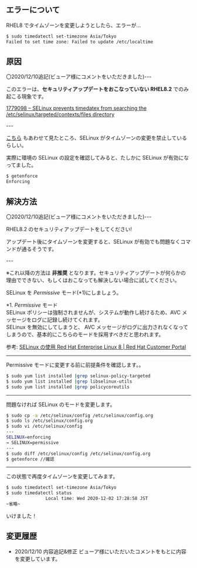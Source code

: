 ## エラーについて
RHEL8 でタイムゾーンを変更しようとしたら、エラーが...

```bash
$ sudo timedatectl set-timezone Asia/Tokyo
Failed to set time zone: Failed to update /etc/localtime
```

## 原因

〇2020/12/10追記(ビューア様にコメントをいただきました)---

このエラーは、**セキュリティアップデートをおこなっていない RHEL8.2** でのみ起こる現象です。

[1779098 – SELinux prevents timedatex from searching the /etc/selinux/targeted/contexts/files directory](https://bugzilla.redhat.com/show_bug.cgi?id=1779098)

\---

[こちら](https://github.com/cockpit-project/bots/issues/78) もあわせて見たところ、SELinux がタイムゾーンの変更を禁止しているらしい。

実際に環境の SELinux の設定を確認してみると、たしかに SELinux が有効になってました。

```bash
$ getenforce
Enforcing
```

## 解決方法

〇2020/12/10追記(ビューア様にコメントをいただきました)---

RHEL8.2 のセキュリティアップデートをしてください!

アップデート後にタイムゾーンを変更すると、SELinux が有効でも問題なくコマンドが通るそうです。

\---

※これ以降の方法は **非推奨** となります。セキュリティアップデートが何らかの理由でできない、もしくはおこなっても解決しない場合に試してください。

SELinux を *Permissive* モード(*1)にしましょう。

\*1. *Permissive* モード  
SELinux ポリシーは強制されませんが、システムが動作し続けるため、AVC メッセージをログに記録し続けてくれます。  
SELinux を無効にしてしまうと、 AVC メッセージがログに出力されなくなってしまうので、基本的にこちらのモードを採用すべきだと思われます。

参考: [SELinux の使用 Red Hat Enterprise Linux 8 \| Red Hat Customer Portal](https://access.redhat.com/documentation/ja-jp/red_hat_enterprise_linux/8/html-single/using_selinux/index#changing-to-permissive-mode_changing-selinux-states-and-modes)

---

Permissive モードに変更する前に前提条件を確認します。。

```bash
$ sudo yum list installed |grep selinux-policy-targeted
$ sudo yum list installed |grep libselinux-utils
$ sudo yum list installed |grep policycoreutils
```

---

問題なければ SELinux のモードを変更します。

```bash
$ sudo cp -a /etc/selinux/config /etc/selinux/config.org
$ sudo ls /etc/selinux/config.org
$ sudo vi /etc/selinux/config
---
SELINUX=enforcing
→ SELINUX=permissive
---
$ sudo diff /etc/selinux/config /etc/selinux/config.org
$ getenforce //確認
```

---

この状態で再度タイムゾーンを変更してみます。

```bash
$ sudo timedatectl set-timezone Asia/Tokyo
$ sudo timedatectl status
               Local time: Wed 2020-12-02 17:28:58 JST
~省略~
```

いけました！


## 変更履歴
- 2020/12/10 内容追記&修正 ビューア様にいただいたコメントをもとに内容を変更しています。